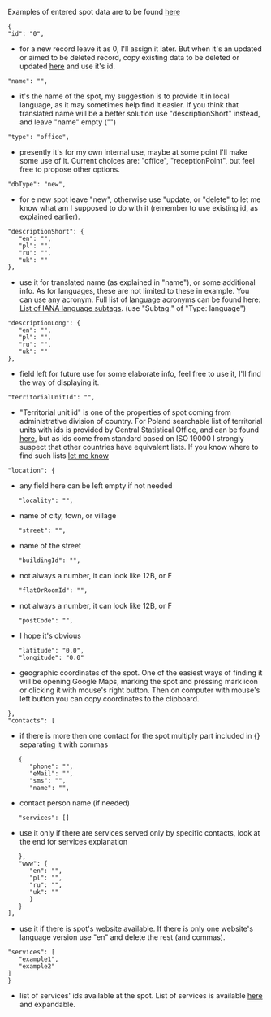 Examples of entered spot data are to be found [here](https://github.com/AdamGiergun/IfR-data/blob/main/data/spots.json) 
```
{
"id": "0",
```
 - for a new record leave it as 0, I'll assign it later. But when it's an updated or aimed to be deleted record, copy existing data to be deleted or updated [here](https://github.com/AdamGiergun/IfR-data/blob/main/data/spots.json) and use it's id.
```
"name": "",
```
 - it's the name of the spot, my suggestion is to provide it in local language, as it may sometimes help find it easier. If you think that translated name will be a better solution use "descriptionShort" instead, and leave "name" empty ("")
```
"type": "office",
```
 - presently it's for my own internal use, maybe at some point I'll make some use of it. Current choices are: "office", "receptionPoint", but feel free to propose other options.
```
"dbType": "new",
```
 - for e new spot leave "new", otherwise use "update, or "delete" to let me know what am I supposed to do with it (remember to use existing id, as explained earlier).
```
"descriptionShort": {
   "en": "",
   "pl": "",
   "ru": "",
   "uk": ""
},
```
 - use it for translated name (as explained in "name"), or some additional info. As for languages, these are not limited to these in example. You can use any acronym.
   Full list of language acronyms can be found here: [List of IANA language subtags](https://www.iana.org/assignments/language-subtag-registry/language-subtag-registry).
   (use "Subtag:" of "Type: language")
```
"descriptionLong": {
   "en": "",
   "pl": "",
   "ru": "",
   "uk": ""
},
```
 - field left for future use for some elaborate info, feel free to use it, I'll find the way of displaying it. 
```
"territorialUnitId": "",
```
 - "Territorial unit id" is one of the properties of spot coming from administrative division of country.
   For Poland searchable list of territorial units with ids is provided by Central Statistical Office, and can be found [here](https://eteryt.stat.gov.pl/eTeryt/rejestr_teryt/udostepnianie_danych/baza_teryt/uzytkownicy_indywidualni/wyszukiwanie/wyszukiwanie.aspx?contrast=default),
   but as ids come from standard based on ISO 19000 I strongly suspect that other countries have equivalent lists.
   If you know where to find such lists [let me know](https://github.com/AdamGiergun/IfR-data/issues/2)
```
"location": {
```
 - any field here can be left empty if not needed
```
   "locality": "",
```
 - name of city, town, or village
```
   "street": "",
```
 - name of the street
```
   "buildingId": "",
```
 - not always a number, it can look like 12B, or F
```
   "flatOrRoomId": "",
```
 - not always a number, it can look like 12B, or F
```
   "postCode": "",
```
 - I hope it's obvious
```
   "latitude": "0.0",
   "longitude": "0.0"
```
 - geographic coordinates of the spot. One of the easiest ways of finding it will be opening Google Maps, marking the spot and pressing mark icon or clicking it with mouse's right button. 
   Then on computer with mouse's left button you can copy coordinates to the clipboard.
```
},
"contacts": [
```
 - if there is more then one contact for the spot multiply part included in {} separating it with commas 
```
   {
      "phone": "",
      "eMail": "",
      "sms": "",
      "name": "",
```
 - contact person name (if needed)
```
   "services": []
```
- use it only if there are services served only by specific contacts, look at the end for services explanation
```
   },
   "www": {
      "en": "",
      "pl": "",
      "ru": "",
      "uk": ""
      }
   }
],
```
- use it if there is spot's website available. If there is only one website's language version use "en" and delete the rest (and commas).
```
"services": [
   "example1",
   "example2"   
]
}
```
 - list of services' ids available at the spot. List of services is available [here](https://github.com/AdamGiergun/IfR-data/blob/main/data/services.json) and expandable.